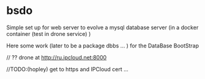 # bsdo
 Simple set up for web server to 
evolve a mysql database server 
(in a docker container 
  (test in drone service)
)

 Here some work (later to be  a
package dbbs ... ) for the 
DataBase BootStrap

// ?? drone at http://ru.ipcloud.net:8000

 //TODO:(hopley) get to https and IPCloud cert ...

